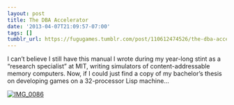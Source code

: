 ```yaml
---
layout: post
title: The DBA Accelerator
date: '2013-04-07T21:09:57-07:00'
tags: []
tumblr_url: https://fugugames.tumblr.com/post/110612474526/the-dba-accelerator
---
```

I can’t believe I still have this manual I wrote during my year-long stint as a “research specialist” at MIT, writing simulators of content-addressable memory computers. Now, if I could just find a copy of my bachelor’s thesis on developing games on a 32-processor Lisp machine…

[![IMG_0086](http://itshardtofondlepenguins.com/wp-content/uploads/2013/04/IMG_0086.jpg)](http://itshardtofondlepenguins.com/wp-content/uploads/2013/04/IMG_0086.jpg)

